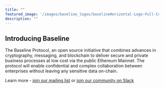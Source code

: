 ```yaml
---
title: ""
featured_image: '/images/baseline_logos/baselineHorizontal-Logo-Full-Color.svg'
description: ""
---
```


## Introducing Baseline
The Baseline Protocol, an open source initiative that combines advances in cryptography, messaging, and blockchain to deliver secure and private business processes at low cost via the public Ethereum Mainnet. The protocol will enable confidential and complex collaboration between enterprises without leaving any sensitive data on-chain. 

Learn more - [join our mailing list](https://lists.oasis-open-projects.org/g/baseline) or [join our community on Slack](https://communityinviter.com/apps/ethereum-baseline/join-us)
